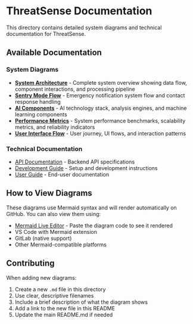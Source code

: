 # ThreatSense Documentation

This directory contains detailed system diagrams and technical documentation for ThreatSense.

## Available Documentation

### System Diagrams

- **[System Architecture](system-architecture.md)** - Complete system overview showing data flow, component interactions, and processing pipeline
- **[Sentry Mode Flow](sentry-mode-flow.md)** - Emergency notification system flow and contact response handling
- **[AI Components](ai-components.md)** - AI technology stack, analysis engines, and machine learning components
- **[Performance Metrics](performance-metrics.md)** - System performance benchmarks, scalability metrics, and reliability indicators
- **[User Interface Flow](user-interface-flow.md)** - User journey, UI flows, and interaction patterns

### Technical Documentation

- [API Documentation](api/) - Backend API specifications
- [Development Guide](development/) - Setup and development instructions
- [User Guide](user-guide/) - End-user documentation

## How to View Diagrams

These diagrams use Mermaid syntax and will render automatically on GitHub. You can also view them using:

- [Mermaid Live Editor](https://mermaid.live/) - Paste the diagram code to see it rendered
- VS Code with Mermaid extension
- GitLab (native support)
- Other Mermaid-compatible platforms

## Contributing

When adding new diagrams:
1. Create a new `.md` file in this directory
2. Use clear, descriptive filenames
3. Include a brief description of what the diagram shows
4. Add a link to the new file in this README
5. Update the main README.md if needed 